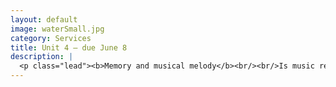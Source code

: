 ```yaml
---
layout: default
image: waterSmall.jpg
category: Services
title: Unit 4 – due June 8
description: |
  <p class="lead"><b>Memory and musical melody</b><br/><br/>Is music really a "universal language"? This is a common claim from both musicians and music lovers — but is it true?<br/><br/><a href="/unit4/">Read more...</a></p>
---
```

